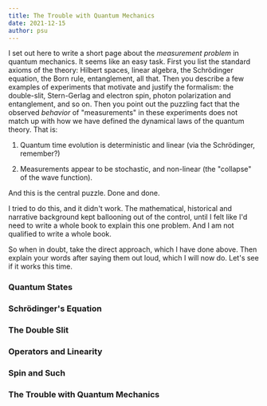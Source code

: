 ```yaml
---
title: The Trouble with Quantum Mechanics
date: 2021-12-15
author: psu
---
```


I set out here to write a short page about the *measurement problem* in quantum mechanics.
It seems like an easy task. First you list the standard axioms of the theory: Hilbert
spaces, linear algebra, the Schrödinger equation, the Born rule, entanglement, all that.
Then you describe a few examples of experiments that motivate and justify the formalism:
the double-slit, Stern-Gerlag and electron spin, photon polarization and entanglement, and
so on. Then you point out the puzzling fact that the observed *behavior* of "measurements"
in these experiments does not match up with how we have defined the dynamical laws of the
quantum theory. That is:

1. Quantum time evolution is deterministic and linear (via the Schrödinger, remember?)

2. Measurements appear to be stochastic, and non-linear (the "collapse" of the wave
   function).

And this is the central puzzle. Done and done.

I tried to do this, and it didn't work. The mathematical, historical and narrative
background kept ballooning out of the control, until I felt like I'd need to write a whole
book to explain this one problem. And I am not qualified to write a whole book.

So when in doubt, take the direct approach, which I have done above. Then explain your
words after saying them out loud, which I will now do. Let's see if it works this time.

### Quantum States

### Schrödinger's Equation

### The Double Slit

### Operators and Linearity

### Spin and Such

### The Trouble with Quantum Mechanics

